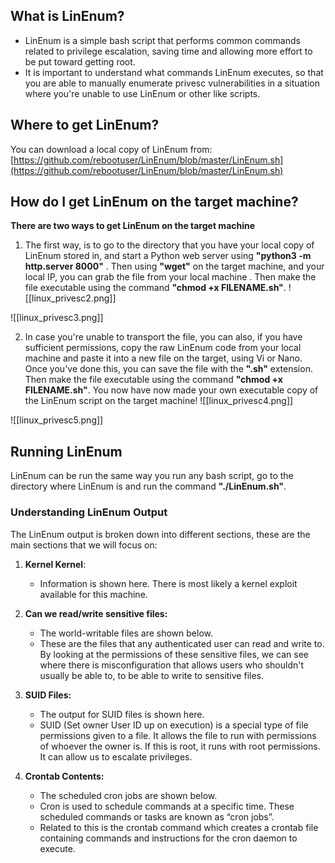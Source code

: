 ## What is LinEnum?
- LinEnum is a simple bash script that performs common commands related to privilege escalation, saving time and allowing more effort to be put toward getting root.
- It is important to understand what commands LinEnum executes, so that you are able to manually enumerate privesc vulnerabilities in a situation where you're unable to use LinEnum or other like scripts.

## Where to get LinEnum?
You can download a local copy of LinEnum from:
[https://github.com/rebootuser/LinEnum/blob/master/LinEnum.sh](https://github.com/rebootuser/LinEnum/blob/master/LinEnum.sh)

## How do I get LinEnum on the target machine?
**There are two ways to get LinEnum on the target machine**

1. The first way, is to go to the directory that you have your local copy of LinEnum stored in, and start a Python web server using **"python3 -m http.server 8000"** . Then using **"wget"** on the target machine, and your local IP, you can grab the file from your local machine . Then make the file executable using the command **"chmod +x FILENAME.sh"**.
![[linux_privesc2.png]]

![[linux_privesc3.png]]

2. In case you're unable to transport the file, you can also, if you have sufficient permissions, copy the raw LinEnum code from your local machine and paste it into a new file on the target, using Vi or Nano. Once you've done this, you can save the file with the **".sh"** extension. Then make the file executable using the command **"chmod +x FILENAME.sh"**. You now have now made your own executable copy of the LinEnum script on the target machine!
![[linux_privesc4.png]]

![[linux_privesc5.png]]

## Running LinEnum
LinEnum can be run the same way you run any bash script, go to the directory where LinEnum is and run the command **"./LinEnum.sh"**.

### Understanding LinEnum Output
The LinEnum output is broken down into different sections, these are the main sections that we will focus on:

1. **Kernel Kernel**:
	- Information is shown here. There is most likely a kernel exploit available for this machine.

2. **Can we read/write sensitive files:**
	- The world-writable files are shown below.
	- These are the files that any authenticated user can read and write to. By looking at the permissions of these sensitive files, we can see where there is misconfiguration that allows users who shouldn't usually be able to, to be able to write to sensitive files.

3. **SUID Files:**
	- The output for SUID files is shown here.
	- SUID (Set owner User ID up on execution) is a special type of file permissions given to a file. It allows the file to run with permissions of whoever the owner is. If this is root, it runs with root permissions. It can allow us to escalate privileges.

4. **Crontab Contents:**
	- The scheduled cron jobs are shown below.
	- Cron is used to schedule commands at a specific time. These scheduled commands or tasks are known as “cron jobs”.
	- Related to this is the crontab command which creates a crontab file containing commands and instructions for the cron daemon to execute.

